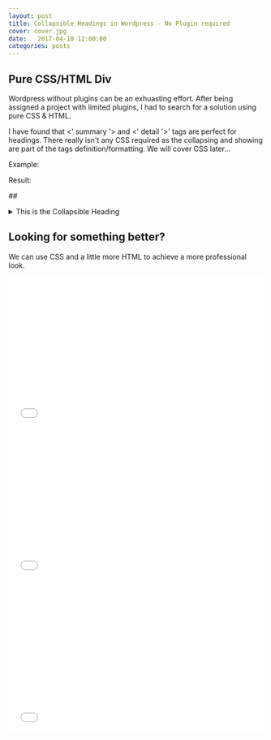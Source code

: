 ```yaml
---
layout: post
title: Collapsible Headings in Wordpress - No Plugin required
cover: cover.jpg
date:   2017-04-10 12:00:00
categories: posts
---
```


## Pure CSS/HTML Div

Wordpress without plugins can be an exhuasting effort.  After being assigned a project with limited plugins, I had to search for a solution using pure CSS & HTML.

I have found that <' summary '> and <' detail '>' tags are perfect for headings. There really isn't any CSS required as the collapsing and showing are part of the tags definition/formatting. We will cover CSS later...

Example:

<script async src="//jsfiddle.net/auz3ge8e/1/embed/html/"></script>

Result:


##<details>
  <summary>This is the Collapsible Heading</summary>
  Content goes here.
</details>


## Looking for something better?

We can use CSS and a little more HTML to achieve a more professional look. 

<iframe width="100%" height="300" src="//jsfiddle.net/resende4/uoy6mf2h/1/embedded/html/" allowfullscreen="allowfullscreen" frameborder="0"></iframe>

<iframe width="100%" height="300" src="//jsfiddle.net/resende4/uoy6mf2h/1/embedded/css/" allowfullscreen="allowfullscreen" frameborder="0"></iframe>

<iframe width="100%" height="300" src="//jsfiddle.net/resende4/uoy6mf2h/1/embedded/result/" allowfullscreen="allowfullscreen" frameborder="0"></iframe>
